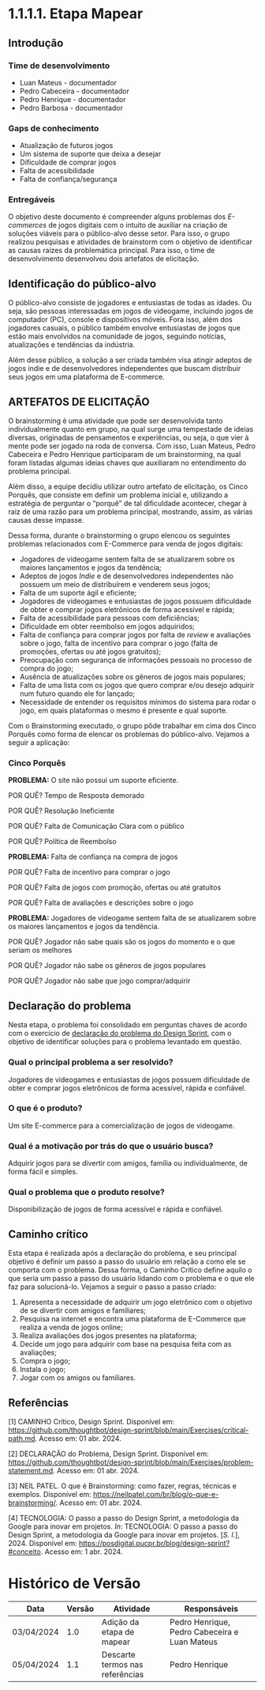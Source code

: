 # 1.1.1.1. Etapa Mapear

## Introdução

### Time de desenvolvimento

- Luan Mateus - documentador
- Pedro Cabeceira - documentador
- Pedro Henrique - documentador
- Pedro Barbosa - documentador

### Gaps de conhecimento

- Atualização de futuros jogos
- Um sistema de suporte que deixa a desejar
- Dificuldade de comprar jogos
- Falta de acessibilidade
- Falta de confiança/segurança

### Entregáveis

O objetivo deste documento é compreender alguns problemas dos _E-commerces_ de jogos digitais com o intuito de auxiliar na criação de soluções viáveis para o público-alvo desse setor. Para isso, o grupo realizou pesquisas e atividades de brainstorm com o objetivo de identificar as causas raízes da problemática principal. Para isso, o time de desenvolvimento desenvolveu dois artefatos de elicitação.

## Identificação do público-alvo

O público-alvo consiste de jogadores e entusiastas de todas as idades. Ou seja, são pessoas interessadas em jogos de videogame, incluindo jogos de computador (PC), console e dispositivos móveis. Fora isso, além dos jogadores casuais, o público também envolve entusiastas de jogos que estão mais envolvidos na comunidade de jogos, seguindo notícias, atualizações e tendências da indústria.

Além desse público, a solução a ser criada também visa atingir adeptos de jogos indie e de desenvolvedores independentes que buscam distribuir seus jogos em uma plataforma de E-commerce.

## ARTEFATOS DE ELICITAÇÃO

O brainstorming é uma atividade que pode ser desenvolvida tanto individualmente quanto em grupo, na qual surge uma tempestade de ideias diversas, originadas de pensamentos e experiências, ou seja, o que vier à mente pode ser jogado na roda de conversa. Com isso, Luan Mateus, Pedro Cabeceira e Pedro Henrique participaram de um brainstorming, na qual foram listadas algumas ideias chaves que auxiliaram no entendimento do problema principal.

Além disso, a equipe decidiu utilizar outro artefato de elicitação, os Cinco Porquês, que consiste em definir um problema inicial e, utilizando a estratégia de perguntar o “porquê” de tal dificuldade acontecer, chegar à raiz de uma razão para um problema principal, mostrando, assim, as várias causas desse impasse.

Dessa forma, durante o brainstorming o grupo elencou os seguintes problemas relacionados com E-Commerce para venda de jogos digitais:

- Jogadores de videogame sentem falta de se atualizarem sobre os maiores lançamentos e jogos da tendência;
- Adeptos de jogos _Indie_ e de desenvolvedores independentes não possuem um meio de distribuírem e venderem seus jogos;
- Falta de um suporte ágil e eficiente;
- Jogadores de videogames e entusiastas de jogos possuem dificuldade de obter e comprar jogos eletrônicos de forma acessível e rápida;
- Falta de acessibilidade para pessoas com deficiências;
- Dificuldade em obter reembolso em jogos adquiridos;
- Falta de confiança para comprar jogos por falta de _review_ e avaliações sobre o jogo, falta de incentivo para comprar o jogo (falta de promoções, ofertas ou até jogos gratuitos);
- Preocupação com segurança de informações pessoais no processo de compra do jogo;
- Ausência de atualizações sobre os gêneros de jogos mais populares;
- Falta de uma lista com os jogos que quero comprar e/ou desejo adquirir num futuro quando ele for lançado;
- Necessidade de entender os requisitos mínimos do sistema para rodar o jogo, em quais plataformas o mesmo é presente e qual suporte.

Com o Brainstorming executado, o grupo pôde trabalhar em cima dos Cinco Porquês como forma de elencar os problemas do público-alvo. Vejamos a seguir a aplicação:

### Cinco Porquês

**PROBLEMA:** O site não possui um suporte eficiente.

POR QUÊ? Tempo de Resposta demorado

POR QUÊ? Resolução Ineficiente

POR QUÊ? Falta de Comunicação Clara com o público

POR QUÊ? Política de Reembolso

**PROBLEMA:** Falta de confiança na compra de jogos

POR QUÊ? Falta de incentivo para comprar o jogo

POR QUÊ? Falta de jogos com promoção, ofertas ou até gratuitos

POR QUÊ? Falta de avaliações e descrições sobre o jogo

**PROBLEMA:** Jogadores de videogame sentem falta de se atualizarem sobre os maiores lançamentos e jogos da tendência.

POR QUÊ? Jogador não sabe quais são os jogos do momento e o que seriam os melhores

POR QUÊ? Jogador não sabe os gêneros de jogos populares

POR QUÊ? Jogador não sabe que jogo comprar/adquirir

## Declaração do problema

Nesta etapa, o problema foi consolidado em perguntas chaves de acordo com o exercício de [declaração do problema do Design Sprint](https://github.com/thoughtbot/design-sprint/blob/main/Exercises/problem-statement.md), com o objetivo de identificar soluções para o problema levantado em questão.

### Qual o principal problema a ser resolvido?

Jogadores de videogames e entusiastas de jogos possuem dificuldade de obter e comprar jogos eletrônicos de forma acessível, rápida e confiável.

### O que é o produto?

Um site E-commerce para a comercialização de jogos de videogame.

### Qual é a motivação por trás do que o usuário busca?

Adquirir jogos para se divertir com amigos, família ou individualmente, de forma fácil e simples.

### Qual o problema que o produto resolve?

Disponibilização de jogos de forma acessível e rápida e confiável.

## Caminho crítico

Esta etapa é realizada após a declaração do problema, e seu principal objetivo é definir um passo a passo do usuário em relação a como ele se comporta com o problema. Dessa forma, o Caminho Crítico define aquilo o que seria um passo a passo do usuário lidando com o problema e o que ele faz para solucioná-lo. Vejamos a seguir o passo a passo criado:

1. Apresenta a necessidade de adquirir um jogo eletrônico com o objetivo de se divertir com amigos e familiares;
2. Pesquisa na internet e encontra uma plataforma de E-Commerce que realiza a venda de jogos online;
3. Realiza avaliações dos jogos presentes na plataforma;
4. Decide um jogo para adquirir com base na pesquisa feita com as avaliações;
5. Compra o jogo;
6. Instala o jogo;
7. Jogar com os amigos ou familiares.

## Referências

[1] CAMINHO Crítico, Design Sprint. Disponível em: <https://github.com/thoughtbot/design-sprint/blob/main/Exercises/critical-path.md>. Acesso em: 01 abr. 2024.

[2] DECLARAÇÃO do Problema, Design Sprint. Disponível em: <https://github.com/thoughtbot/design-sprint/blob/main/Exercises/problem-statement.md>. Acesso em: 01 abr. 2024.

[3] NEIL PATEL. O que é Brainstorming: como fazer, regras, técnicas e exemplos. Disponível em: <https://neilpatel.com/br/blog/o-que-e-brainstorming/>. Acesso em: 01 abr. 2024.

[4] TECNOLOGIA: O passo a passo do Design Sprint, a metodologia da Google para inovar em projetos. _In_: TECNOLOGIA: O passo a passo do Design Sprint, a metodologia da Google para inovar em projetos. [*S. l.*], 2024. Disponível em: https://posdigital.pucpr.br/blog/design-sprint?#conceito. Acesso em: 1 abr. 2024.

# Histórico de Versão

| Data       | Versão | Atividade                       | Responsáveis                                  |
| ---------- | ------ | ------------------------------- | --------------------------------------------- |
| 03/04/2024 | 1.0    | Adição da etapa de mapear       | Pedro Henrique, Pedro Cabeceira e Luan Mateus |
| 05/04/2024 | 1.1    | Descarte termos nas referências | Pedro Henrique                                |
